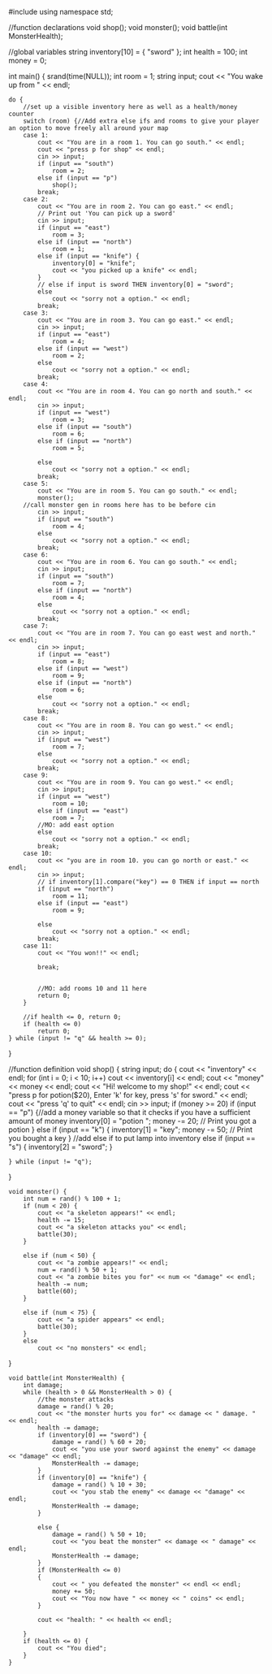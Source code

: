 #include<iostream>
using namespace std;

//function declarations
void shop();
void monster();
void battle(int MonsterHealth);

//global variables
string inventory[10] = { "sword" };
int health = 100;
int money = 0;

int main() {
	srand(time(NULL));
	int room = 1;
	string input;
	cout << "You wake up from  " << endl;




	do {
		//set up a visible inventory here as well as a health/money counter
		switch (room) {//Add extra else ifs and rooms to give your player an option to move freely all around your map
		case 1:
			cout << "You are in a room 1. You can go south." << endl;
			cout << "press p for shop" << endl;
			cin >> input;
			if (input == "south")
				room = 2;
			else if (input == "p")
				shop();
			break;
		case 2:
			cout << "You are in room 2. You can go east." << endl;
			// Print out 'You can pick up a sword'
			cin >> input;
			if (input == "east")
				room = 3;
			else if (input == "north")
				room = 1;
			else if (input == "knife") {
				inventory[0] = "knife";
				cout << "you picked up a knife" << endl;
			}
			// else if input is sword THEN inventory[0] = "sword";
			else
				cout << "sorry not a option." << endl;
			break;
		case 3:
			cout << "You are in room 3. You can go east." << endl;
			cin >> input;
			if (input == "east")
				room = 4;
			else if (input == "west")
				room = 2;
			else
				cout << "sorry not a option." << endl;
			break;
		case 4:
			cout << "You are in room 4. You can go north and south." << endl;
			cin >> input;
			if (input == "west")
				room = 3;
			else if (input == "south")
				room = 6;
			else if (input == "north")
				room = 5;

			else
				cout << "sorry not a option." << endl;
			break;
		case 5:
			cout << "You are in room 5. You can go south." << endl;
			monster();
		//call monster gen in rooms here has to be before cin
			cin >> input;
			if (input == "south")
				room = 4;
			else
				cout << "sorry not a option." << endl;
			break;
		case 6:
			cout << "You are in room 6. You can go south." << endl;
			cin >> input;
			if (input == "south")
				room = 7;
			else if (input == "north")
				room = 4;
			else 
				cout << "sorry not a option." << endl;
			break;
		case 7:
			cout << "You are in room 7. You can go east west and north." << endl;
			cin >> input;
			if (input == "east")
				room = 8;
			else if (input == "west")
				room = 9;
			else if (input == "north")
				room = 6;
			else
				cout << "sorry not a option." << endl;
			break;
		case 8:
			cout << "You are in room 8. You can go west." << endl;
			cin >> input;
			if (input == "west")
				room = 7;
			else
				cout << "sorry not a option." << endl;
			break;
		case 9:
			cout << "You are in room 9. You can go west." << endl;
			cin >> input;
			if (input == "west")
				room = 10;
			else if (input == "east")
				room = 7;
			//MO: add east option
			else
				cout << "sorry not a option." << endl;
			break;
		case 10:
			cout << "you are in room 10. you can go north or east." << endl;
			cin >> input;
			// if inventory[1].compare("key") == 0 THEN if input == north
			if (input == "north")
				room = 11;
			else if (input == "east")
				room = 9;

			else
				cout << "sorry not a option." << endl;
			break;
		case 11:
			cout << "You won!!" << endl;
			
			break;
			

			//MO: add rooms 10 and 11 here
			return 0;
		}

		//if health <= 0, return 0;
		if (health <= 0) 
			return 0;
	} while (input != "q" && health >= 0);
}
	

//function definition
	void shop() {
	string input;
	do {
		cout << "inventory" << endl;
		for (int i = 0; i < 10; i++)
			cout << inventory[i] << endl;
		cout << "money" << money << endl;
		cout << "Hi! welcome to my shop!" << endl;
		cout << "press p for potion($20), Enter 'k' for key, press 's' for sword." << endl;
		cout << "press 'q' to quit" << endl;
		cin >> input;
		if (money >= 20)
		if (input == "p") {//add a money variable so that it checks if you have a sufficient amount of money
			inventory[0] = "potion ";
			money -= 20;
			// Print you got a potion
		}
		else if (input == "k") {
			inventory[1] = "key";
			money -= 50;
			// Print you bought a key
		}
		//add else if to put lamp into inventory
		else if (input == "s") {
			inventory[2] = "sword";
		}

	} while (input != "q");
} 

	void monster() {
		int num = rand() % 100 + 1;
		if (num < 20) {
			cout << "a skeleton appears!" << endl;
			health -= 15;
			cout << "a skeleton attacks you" << endl;
			battle(30);
		}
	
        else if (num < 50) {
			cout << "a zombie appears!" << endl;
			num = rand() % 50 + 1;
			cout << "a zombie bites you for" << num << "damage" << endl;
			health -= num;
			battle(60);
		}

		else if (num < 75) {
			cout << "a spider appears" << endl;
			battle(30);
		}
		else
			cout << "no monsters" << endl;

}

	void battle(int MonsterHealth) {
		int damage;
		while (health > 0 && MonsterHealth > 0) {
			//the monster attacks
			damage = rand() % 20;
			cout << "the monster hurts you for" << damage << " damage. " << endl;
			health -= damage;
			if (inventory[0] == "sword") {
				damage = rand() % 60 + 20;
				cout << "you use your sword against the enemy" << damage << "damage" << endl;
				MonsterHealth -= damage;
			}
			if (inventory[0] == "knife") {
				damage = rand() % 10 + 30;
				cout << "you stab the enemy" << damage << "damage" << endl;
				MonsterHealth -= damage;
			}

			else {
				damage = rand() % 50 + 10;
				cout << "you beat the monster" << damage << " damage" << endl;
				MonsterHealth -= damage;
			}
			if (MonsterHealth <= 0)
			{
				cout << " you defeated the monster" << endl << endl;
				money += 50;
				cout << "You now have " << money << " coins" << endl;
			}
				
			cout << "health: " << health << endl;
			
		}
		if (health <= 0) {
			cout << "You died";
		}
	}
